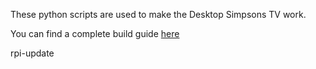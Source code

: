 These python scripts are used to make the Desktop Simpsons TV work.

You can find a complete build guide [here](https://withrow.io/simpsons-tv-build-guide)

rpi-update
